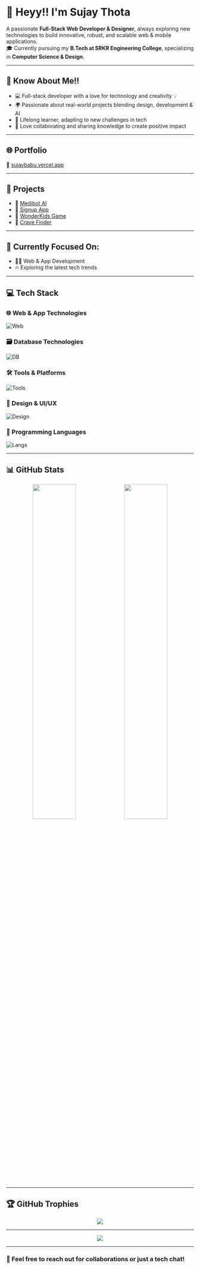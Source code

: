 # 👋 Heyy!! I'm Sujay Thota

A passionate **Full-Stack Web Developer & Designer**, always exploring new technologies to build innovative, robust, and scalable web & mobile applications.  
🎓 Currently pursuing my **B.Tech at SRKR Engineering College**, specializing in **Computer Science & Design**.

---

## 🚀 Know About Me!!

- 💻 Full-stack developer with a love for technology and creativity 💡  
- 🌍 Passionate about real-world projects blending design, development & AI  
- 🌱 Lifelong learner, adapting to new challenges in tech  
- 🤝 Love collaborating and sharing knowledge to create positive impact

---

## 🌐 Portfolio  
🔗 [sujaybabu.vercel.app](https://sujaybabu.vercel.app)

---

## 🧩 Projects

- 🔬 [Medibot AI](https://www.medibot-ai.com/)  
- 🔐 [Signup App](https://signup-1499.web.app/)  
- 🧒 [WonderKids Game](https://wonderkids.great-site.net/?i=1)  
- 🍟 [Crave Finder](https://crave-finder.vercel.app/)

---

## 🎯 Currently Focused On:
- 👨‍💻 Web & App Development  
- 🔥 Exploring the latest tech trends  

---

## 💻 Tech Stack

### 🌐 Web & App Technologies
![Web](https://skillicons.dev/icons?i=html,css,js,php,bootstrap,react,nodejs,nextjs,ts,tailwind)

### 🗃️ Database Technologies
![DB](https://skillicons.dev/icons?i=mysql,mongodb,firebase,supabase,postgres)

### 🛠️ Tools & Platforms
![Tools](https://skillicons.dev/icons?i=git,github,postman,vercel,notion,netlify,vscode)

### 🎨 Design & UI/UX
![Design](https://skillicons.dev/icons?i=figma,threejs)

### 🧠 Programming Languages
![Langs](https://skillicons.dev/icons?i=c,py,java,js,cpp)

---

## 📊 GitHub Stats

<div align="center">
  <img src="https://github-readme-stats.vercel.app/api?username=Sujay149&show_icons=true&theme=tokyonight&hide_border=true" width="48%" />
  <img src="https://github-readme-streak-stats.herokuapp.com/?user=Sujay149&theme=tokyonight&hide_border=true" width="48%" />
</div>

---

## 🏆 GitHub Trophies

<div align="center">
  <img src="https://github-profile-trophy.vercel.app/?username=Sujay149&theme=tokyonight&no-frame=true&margin-w=4" />
</div>

---

<div align="center">
  <img src="https://komarev.com/ghpvc/?username=Sujay149&label=Profile%20views&color=0e75b6&style=flat" />
</div>

---

### 💬 Feel free to reach out for collaborations or just a tech chat!